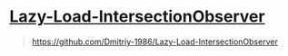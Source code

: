 # <a href="https://dmitriy-1986.github.io/Lazy-Load-IntersectionObserver/">Lazy-Load-IntersectionObserver</a>

> https://github.com/Dmitriy-1986/Lazy-Load-IntersectionObserver
